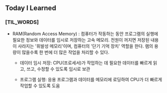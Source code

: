 ## Today I Learned

### [TIL_WORDS]

- RAM(Random Access Memory) : 컴퓨터가 작동하는 동안 프로그램의 실행에 필요한 정보와 데이터를 임시로 저장하는 고속 메모리. 전원이 꺼지면 저장된 내용이 사라지는 '휘발성 메모리'이며, 컴퓨터의 '단기 기억 장치' 역할을 한다. 램의 용량이 많을수록 한 번에 더 많은 작업을 처리할 수 있다.

  - 데이터 임시 저장: CPU(프로세서)가 작업하는 데 필요한 데이터를 빠르게 읽고, 쓰고, 수정할 수 있도록 임시로 보관

  - 프로그램 실행: 응용 프로그램과 데이터를 메모리에 로딩하여 CPU가 더 빠르게 작업할 수 있도록 도움
